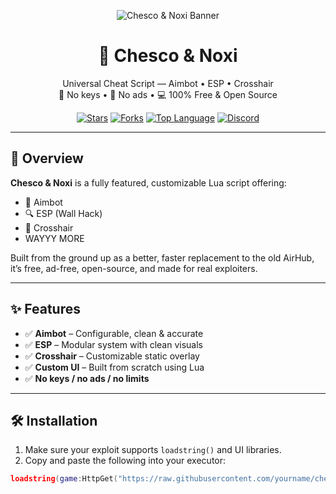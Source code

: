<!-- Banner -->
<p align="center">
  <img src="[https://your-image-url.com/banner.png](https://imgur.com/a/wJza8E8)" alt="Chesco & Noxi Banner" />
</p>

<h1 align="center">🌌 Chesco & Noxi</h1>
<p align="center">
  Universal Cheat Script — Aimbot • ESP • Crosshair<br>
  🚫 No keys • 🚫 No ads • 💻 100% Free & Open Source
</p>

<p align="center">
  <a href="https://github.com/yourname/chesco-noxi/stargazers"><img src="https://img.shields.io/github/stars/yourname/chesco-noxi?style=flat-square" alt="Stars"></a>
  <a href="https://github.com/yourname/chesco-noxi/forks"><img src="https://img.shields.io/github/forks/yourname/chesco-noxi?style=flat-square" alt="Forks"></a>
  <a href="https://github.com/yourname/chesco-noxi"><img src="https://img.shields.io/github/languages/top/yourname/chesco-noxi?style=flat-square" alt="Top Language"></a>
  <a href="[https://discord.com/users/chesco.v1](https://discord.gg/mPAg6qCX)"><img src="https://img.shields.io/badge/discord-@chesco.v1-7289DA?style=flat-square&logo=discord&logoColor=white" alt="Discord"></a>
</p>

---

## 🚀 Overview

**Chesco & Noxi** is a fully featured, customizable Lua script offering:
- 🎯 Aimbot  
- 🔍 ESP (Wall Hack)  
- 🎯 Crosshair
- WAYYY MORE

Built from the ground up as a better, faster replacement to the old AirHub, it’s free, ad-free, open-source, and made for real exploiters.

---

## ✨ Features

- ✅ **Aimbot** – Configurable, clean & accurate
- ✅ **ESP** – Modular system with clean visuals
- ✅ **Crosshair** – Customizable static overlay
- ✅ **Custom UI** – Built from scratch using Lua
- ✅ **No keys / no ads / no limits**

---

## 🛠 Installation

1. Make sure your exploit supports `loadstring()` and UI libraries.
2. Copy and paste the following into your executor:

```lua
loadstring(game:HttpGet("https://raw.githubusercontent.com/yourname/chesco-noxi/main/main.lua"))()
